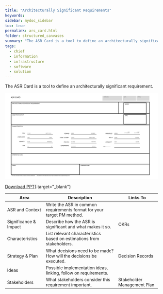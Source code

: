 ```yaml
---
title: "Architecturally Significant Requirements"
keywords: 
sidebar: mydoc_sidebar
toc: true
permalink: ars_card.html
folder: structured_canvases
summary: "The ASR Card is a tool to define an architecturally significant requirement."
tags: 
  - chief
  - information
  - infrastructure
  - software
  - solution
---
```


The ASR Card is a tool to define an architecturally significant requirement.

![image001](media/ASR_card.svg)

[Download PPT](media/ppt/asr_card.ppt){:target="_blank"}

| Area                  | Description                                                            | Links To                    |
| --------------------- | ---------------------------------------------------------------------- | --------------------------- |
| ASR and Context       | Write the ASR in common requirements format for your target PM method. |                             |
| Significance & Impact | Describe how the ASR is significant and what makes it so.              | OKRs                        |
| Characteristics       | List relevant characteristics based on estimations from stakeholders.  |                             |
| Strategy & Plan       | What decisions need to be made? How will the decisions be executed.    | Decision Records            |
| Ideas                 | Possible implementation ideas, linking, follow on requirements.        |                             |
| Stakeholders          | What stakeholders consider this requirement important.                 | Stakeholder Management Plan |
